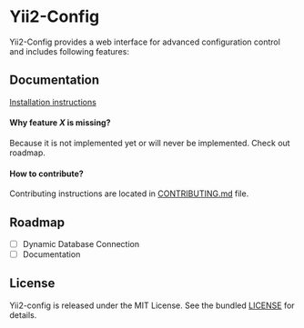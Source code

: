 Yii2-Config
===========

Yii2-Config provides a web interface for advanced configuration control and includes following features:

## Documentation

[Installation instructions](docs/installation.md)

#### Why feature *X* is missing?
Because it is not implemented yet or will never be implemented. Check out roadmap.

#### How to contribute?

Contributing instructions are located in [CONTRIBUTING.md](CONTRIBUTING.md) file.

## Roadmap

- [ ] Dynamic Database Connection
- [ ] Documentation

## License

Yii2-config is released under the MIT License. See the bundled [LICENSE](LICENSE) for details.
